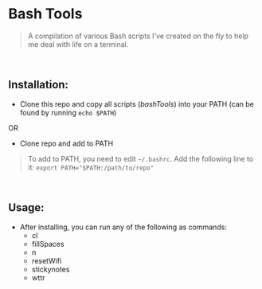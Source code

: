 # Bash Tools

> A compilation of various Bash scripts I've created on the fly to help me deal with life on a terminal.

<br/>

## Installation:

- Clone this repo and copy all scripts (*bashTools*) into your PATH (can be found by running `echo $PATH`)

OR

- Clone repo and add to PATH
> To add to PATH, you need to edit `~/.bashrc`. Add the following line to it: `export PATH="$PATH:/path/to/repo"`

<br/>

## Usage:

- After installing, you can run any of the following as commands:
	* cl
	* fillSpaces
	* n
	* resetWifi
	* stickynotes
	* wttr
